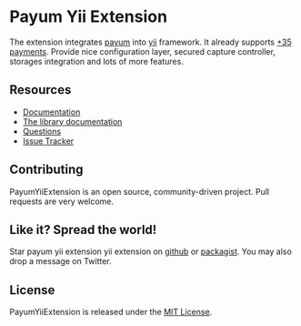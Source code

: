 # Payum Yii Extension

The extension integrates [payum](https://github.com/Payum/Payum) into [yii](http://www.yiiframework.com/) framework.
It already supports [+35 payments](https://github.com/Payum/Payum/blob/master/docs/supported-payments-and-other-libraries.md).
Provide nice configuration layer, secured capture controller, storages integration and lots of more features.

## Resources

* [Documentation](docs/index.md)
* [The library documentation](https://github.com/Payum/Payum/blob/master/docs/index.md)
* [Questions](http://stackoverflow.com/questions/tagged/payum)
* [Issue Tracker](https://github.com/Payum/PayumYiiExtension/issues)

## Contributing

PayumYiiExtension is an open source, community-driven project. Pull requests are very welcome.

## Like it? Spread the world!

Star payum yii extension yii extension on [github](https://github.com/Payum/PayumYiiExtension) or [packagist](https://packagist.org/packages/payum/payum-yii-extension).
You may also drop a message on Twitter.

## License

PayumYiiExtension is released under the [MIT License](LICENSE).